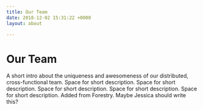 ```yaml
---
title: Our Team
date: 2018-12-02 15:31:22 +0000
layout: about

---
```

# Our Team

A short intro about the uniqueness and awesomeness of our distributed, cross-functional team. Space for short description. Space for short description. Space for short description. Space for short description. Space for short description. Added from Forestry. Maybe Jessica should write this?

<!-- Grid is handled in the /layouts/_default/about.html file -->